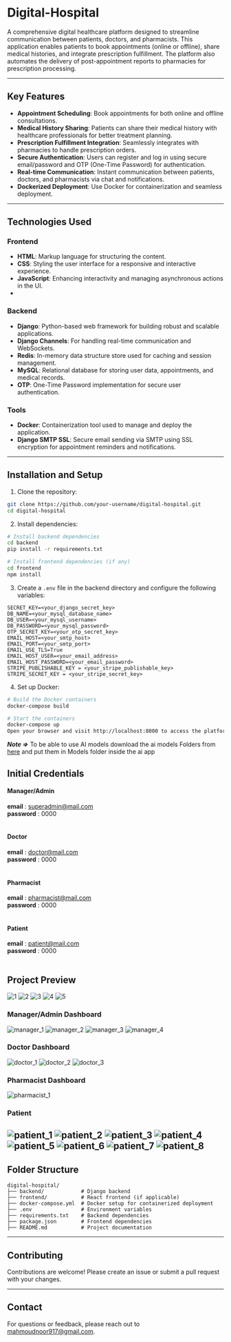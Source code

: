 # Digital-Hospital

A comprehensive digital healthcare platform designed to streamline communication between patients, doctors, and pharmacists. This application enables patients to book appointments (online or offline), share medical histories, and integrate prescription fulfillment. The platform also automates the delivery of post-appointment reports to pharmacies for prescription processing.

---

## Key Features
- **Appointment Scheduling**: Book appointments for both online and offline consultations.
- **Medical History Sharing**: Patients can share their medical history with healthcare professionals for better treatment planning.
- **Prescription Fulfillment Integration**: Seamlessly integrates with pharmacies to handle prescription orders.
- **Secure Authentication**: Users can register and log in using secure email/password and OTP (One-Time Password) for authentication.
- **Real-time Communication**: Instant communication between patients, doctors, and pharmacists via chat and notifications.
- **Dockerized Deployment**: Use Docker for containerization and seamless deployment.
---

## Technologies Used

### Frontend
- **HTML**: Markup language for structuring the content.
- **CSS**: Styling the user interface for a responsive and interactive experience.
- **JavaScript**: Enhancing interactivity and managing asynchronous actions in the UI.
- 
### Backend
- **Django**: Python-based web framework for building robust and scalable applications.
- **Django Channels**: For handling real-time communication and WebSockets.
- **Redis**: In-memory data structure store used for caching and session management.
- **MySQL**: Relational database for storing user data, appointments, and medical records.
- **OTP**: One-Time Password implementation for secure user authentication.
  
### Tools
- **Docker**: Containerization tool used to manage and deploy the application.
- **Django SMTP SSL**: Secure email sending via SMTP using SSL encryption for appointment reminders and notifications.

---

## Installation and Setup

1. Clone the repository:
```bash
git clone https://github.com/your-username/digital-hospital.git
cd digital-hospital
```

2. Install dependencies:
```bash
# Install backend dependencies
cd backend
pip install -r requirements.txt

# Install frontend dependencies (if any)
cd frontend
npm install
```

3. Create a `.env` file in the backend directory and configure the following variables:

```backend env
SECRET_KEY=<your_django_secret_key>
DB_NAME=<your_mysql_database_name>
DB_USER=<your_mysql_username>
DB_PASSWORD=<your_mysql_password>
OTP_SECRET_KEY=<your_otp_secret_key>
EMAIL_HOST=<your_smtp_host>
EMAIL_PORT=<your_smtp_port>
EMAIL_USE_TLS=True
EMAIL_HOST_USER=<your_email_address>
EMAIL_HOST_PASSWORD=<your_email_password>
STRIPE_PUBLISHABLE_KEY = <your_stripe_publishable_key>
STRIPE_SECRET_KEY = <your_stripe_secret_key>
```

4. Set up Docker:

```bash
# Build the Docker containers
docker-compose build

# Start the containers
docker-compose up
Open your browser and visit http://localhost:8000 to access the platform.
```

***Note =>*** To be able to use AI models download the ai models Folders from [here](https://drive.google.com/drive/folders/1mmO1keo0Xo924Y4GBg9BzlMcsrASpyyn?usp=sharing) and put them in Models folder inside the ai app

## Initial Credentials
#### Manager/Admin
**email** : superadmin@mail.com <br />
**password** : 0000<br /><br />
#### Doctor
**email** : doctor@mail.com <br />
**password** : 0000<br /><br />
#### Pharmacist
**email** : pharmacist@mail.com <br />
**password** : 0000<br /><br />
#### Patient
**email** : patient@mail.com <br />
**password** : 0000<br /><br />


## Project Preview
![1](https://github.com/Mahmoud-A-Noor/Digital-Hospital/assets/59361888/f16d0b6c-fbbc-4cb9-a2a3-407df72531a5)
![2](https://github.com/Mahmoud-A-Noor/Digital-Hospital/assets/59361888/f6796855-787d-453d-8aa2-8a59013d7deb)
![3](https://github.com/Mahmoud-A-Noor/Digital-Hospital/assets/59361888/755577b0-a661-45b2-9da8-018ccbfa8153)
![4](https://github.com/Mahmoud-A-Noor/Digital-Hospital/assets/59361888/22714399-7223-4397-a83e-d210da91bf97)
![5](https://github.com/Mahmoud-A-Noor/Digital-Hospital/assets/59361888/04c9af68-4fe4-45f0-a65f-c81971ba3c69)

### Manager/Admin Dashboard
![manager_1](https://github.com/Mahmoud-A-Noor/Digital-Hospital/assets/59361888/1ddffb86-74f5-4384-8359-5bfafc99f6e1)
![manager_2](https://github.com/Mahmoud-A-Noor/Digital-Hospital/assets/59361888/c30f10cc-8894-4883-9d46-b5dc33b34f03)
![manager_3](https://github.com/Mahmoud-A-Noor/Digital-Hospital/assets/59361888/f9012a70-6c59-42fe-a1f4-8f5c7ec641db)
![manager_4](https://github.com/Mahmoud-A-Noor/Digital-Hospital/assets/59361888/155e71d2-8ce1-46b0-a986-ae57d7cd9d14)

### Doctor Dashboard
![doctor_1](https://github.com/Mahmoud-A-Noor/Digital-Hospital/assets/59361888/2c4a9512-9a0e-4624-aa87-f818569d1e30)
![doctor_2](https://github.com/Mahmoud-A-Noor/Digital-Hospital/assets/59361888/7680614e-3e81-4d8a-b60a-8b033437cf3c)
![doctor_3](https://github.com/Mahmoud-A-Noor/Digital-Hospital/assets/59361888/73a23bc4-12da-44bd-b994-f0e98acd84a2)

### Pharmacist Dashboard
![pharmacist_1](https://github.com/Mahmoud-A-Noor/Digital-Hospital/assets/59361888/7ca1ab39-3a29-4cab-b9d5-3978628dc379)

### Patient
![patient_1](https://github.com/Mahmoud-A-Noor/Digital-Hospital/assets/59361888/eaf76249-5001-4eae-b83f-2842e8e5e84d)
![patient_2](https://github.com/Mahmoud-A-Noor/Digital-Hospital/assets/59361888/5acfeae7-98aa-4cd6-91e8-77550f522108)
![patient_3](https://github.com/Mahmoud-A-Noor/Digital-Hospital/assets/59361888/b1f6530f-9896-4b3d-81d5-1b65e269d14f)
![patient_4](https://github.com/Mahmoud-A-Noor/Digital-Hospital/assets/59361888/c540b293-ae49-4485-a868-890810a15b95)
![patient_5](https://github.com/Mahmoud-A-Noor/Digital-Hospital/assets/59361888/7d5aad5f-ed0c-4bf9-ac7d-e02ff844026f)
![patient_6](https://github.com/Mahmoud-A-Noor/Digital-Hospital/assets/59361888/766582a8-561a-42c2-86d5-a337dd902b04)
![patient_7](https://github.com/Mahmoud-A-Noor/Digital-Hospital/assets/59361888/ce2bce4f-da5c-4ce1-af37-f81c28837500)
![patient_8](https://github.com/Mahmoud-A-Noor/Digital-Hospital/assets/59361888/312b0cdc-1f92-458a-a368-c3b02ccb39ad)
---


## Folder Structure
```
digital-hospital/
├── backend/            # Django backend
├── frontend/           # React frontend (if applicable)
├── docker-compose.yml  # Docker setup for containerized deployment
├── .env                # Environment variables
├── requirements.txt    # Backend dependencies
├── package.json        # Frontend dependencies
├── README.md           # Project documentation
```
---

## Contributing

Contributions are welcome! Please create an issue or submit a pull request with your changes.

---

## Contact

For questions or feedback, please reach out to mahmoudnoor917@gmail.com.

